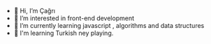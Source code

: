 - 👋 Hi, I’m Çağrı
- 👀 I’m interested in front-end development
- 🌱 I’m currently learning javascript , algorithms and data structures
- :musical_score: I'm learning Turkish ney playing.

<!---
muhammedcagrikurt/muhammedcagrikurt is a ✨ special ✨ repository because its `README.md` (this file) appears on your GitHub profile.
You can click the Preview link to take a look at your changes.
--->

